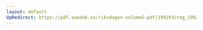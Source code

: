 ```yaml
---
layout: default
UpRedirect: https://pdf.swedeb.se/riksdagen-volumeG-pdf/199293/reg_199293/reg_199293_0207.pdf
---
```

